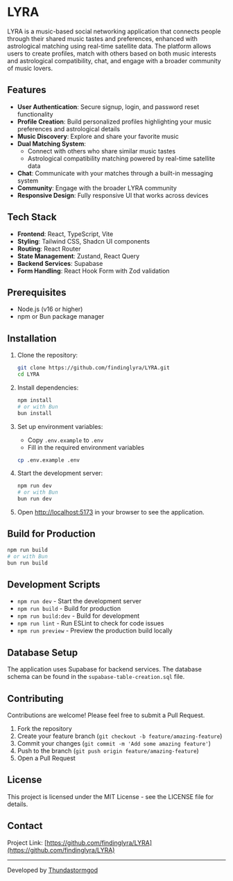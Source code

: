 # LYRA

LYRA is a music-based social networking application that connects people through their shared music tastes and preferences, enhanced with astrological matching using real-time satellite data. The platform allows users to create profiles, match with others based on both music interests and astrological compatibility, chat, and engage with a broader community of music lovers.

## Features

- **User Authentication**: Secure signup, login, and password reset functionality
- **Profile Creation**: Build personalized profiles highlighting your music preferences and astrological details
- **Music Discovery**: Explore and share your favorite music
- **Dual Matching System**: 
  - Connect with others who share similar music tastes
  - Astrological compatibility matching powered by real-time satellite data
- **Chat**: Communicate with your matches through a built-in messaging system
- **Community**: Engage with the broader LYRA community
- **Responsive Design**: Fully responsive UI that works across devices

## Tech Stack

- **Frontend**: React, TypeScript, Vite
- **Styling**: Tailwind CSS, Shadcn UI components
- **Routing**: React Router
- **State Management**: Zustand, React Query
- **Backend Services**: Supabase
- **Form Handling**: React Hook Form with Zod validation

## Prerequisites

- Node.js (v16 or higher)
- npm or Bun package manager

## Installation

1. Clone the repository:
   ```bash
   git clone https://github.com/findinglyra/LYRA.git
   cd LYRA
   ```

2. Install dependencies:
   ```bash
   npm install
   # or with Bun
   bun install
   ```

3. Set up environment variables:
   - Copy `.env.example` to `.env`
   - Fill in the required environment variables

   ```bash
   cp .env.example .env
   ```

4. Start the development server:
   ```bash
   npm run dev
   # or with Bun
   bun run dev
   ```

5. Open [http://localhost:5173](http://localhost:5173) in your browser to see the application.

## Build for Production

```bash
npm run build
# or with Bun
bun run build
```

## Development Scripts

- `npm run dev` - Start the development server
- `npm run build` - Build for production
- `npm run build:dev` - Build for development
- `npm run lint` - Run ESLint to check for code issues
- `npm run preview` - Preview the production build locally

## Database Setup

The application uses Supabase for backend services. The database schema can be found in the `supabase-table-creation.sql` file.

## Contributing

Contributions are welcome! Please feel free to submit a Pull Request.

1. Fork the repository
2. Create your feature branch (`git checkout -b feature/amazing-feature`)
3. Commit your changes (`git commit -m 'Add some amazing feature'`)
4. Push to the branch (`git push origin feature/amazing-feature`)
5. Open a Pull Request

## License

This project is licensed under the MIT License - see the LICENSE file for details.

## Contact

Project Link: [https://github.com/findinglyra/LYRA](https://github.com/findinglyra/LYRA)

---

Developed by [Thundastormgod](https://github.com/Thundastormgod)